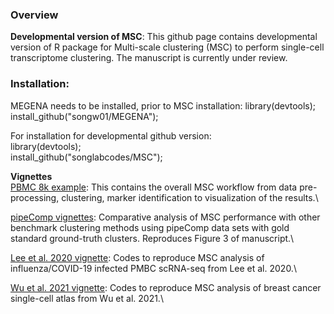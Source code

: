 ### Overview

**Developmental version of MSC**: This github page contains developmental version of R package for Multi-scale clustering (MSC) to perform single-cell transcriptome clustering. The manuscript is currently under review.

### Installation:
MEGENA needs to be installed, prior to MSC installation: 
library(devtools);
install_github("songw01/MEGENA");

For installation for developmental github version:  
library(devtools);  
install_github("songlabcodes/MSC");

**Vignettes**  
[PBMC 8k example](http://htmlpreview.github.io/?https://github.com/songlabcodes/MSC/blob/main/vignettes/8k_PBMC_Example.html): This contains the overall MSC workflow from data pre-processing, clustering, marker identification to visualization of the results.\

[pipeComp vignettes](http://htmlpreview.github.io/?https://github.com/songlabcodes/MSC/blob/main/vignettes/pipeComp_workflow.html): Comparative analysis of MSC performance with other benchmark clustering methods using pipeComp data sets with gold standard ground-truth clusters. Reproduces Figure 3 of manuscript.\

[Lee et al. 2020 vignette](http://htmlpreview.github.io/?https://github.com/songlabcodes/MSC/blob/main/vignettes/Lee_et_al_2020_workflow.html): Codes to reproduce MSC analysis of influenza/COVID-19 infected PMBC scRNA-seq from Lee et al. 2020.\

[Wu et al. 2021 vignette](http://htmlpreview.github.io/?https://github.com/songlabcodes/MSC/blob/main/vignettes/Wu_et_al_2021_workflow.html): Codes to reproduce MSC analysis of breast cancer single-cell atlas from Wu et al. 2021.\
